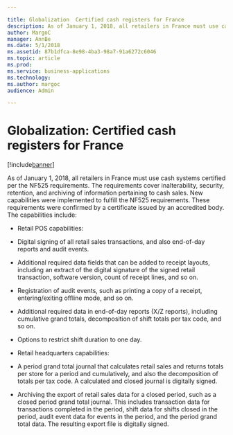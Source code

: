 ```yaml
---

title: Globalization  Certified cash registers for France
description: As of January 1, 2018, all retailers in France must use cash systems certified per the NF525 requirements.
author: MargoC
manager: AnnBe
ms.date: 5/1/2018
ms.assetid: 87b1dfca-8e98-4ba3-98a7-91a6272c6046
ms.topic: article
ms.prod: 
ms.service: business-applications
ms.technology: 
ms.author: margoc
audience: Admin

---
```

#  Globalization: Certified cash registers for France




[!include[banner](../../../includes/banner.md)]

As of January 1, 2018, all retailers in France must use cash systems certified
per the NF525 requirements. The requirements cover inalterability, security,
retention, and archiving of information pertaining to cash sales. New
capabilities were implemented to fulfill the NF525 requirements. These
requirements were confirmed by a certificate issued by an accredited body. The
capabilities include:

-   Retail POS capabilities:

-   Digital signing of all retail sales transactions, and also end-of-day
    reports and audit events.

-   Additional required data fields that can be added to receipt layouts,
    including an extract of the digital signature of the signed retail
    transaction, software version, count of receipt lines, and so on.

-   Registration of audit events, such as printing a copy of a receipt,
    entering/exiting offline mode, and so on.

-   Additional required data in end-of-day reports (X/Z reports), including
    cumulative grand totals, decomposition of shift totals per tax code, and so
    on.

-   Options to restrict shift duration to one day.

-   Retail headquarters capabilities:

-   A period grand total journal that calculates retail sales and returns totals
    per store for a period and cumulatively, and also the decomposition of
    totals per tax code. A calculated and closed journal is digitally signed.

-   Archiving the export of retail sales data for a closed period, such as a
    closed period grand total journal. This includes transaction data for
    transactions completed in the period, shift data for shifts closed in the
    period, audit event data for events in the period, and the period grand
    total data. The resulting export file is digitally signed.
